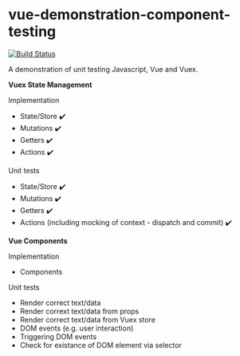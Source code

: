 # vue-demonstration-component-testing
[![Build Status](https://travis-ci.org/lloydjatkinson/vue-demonstration-component-testing.svg?branch=master)](https://travis-ci.org/lloydjatkinson/vue-demonstration-component-testing)

A demonstration of unit testing Javascript, Vue and Vuex.
 
**Vuex State Management**

Implementation
 - State/Store ✔️
 - Mutations ✔️
 - Getters ✔️
 - Actions ✔️

Unit tests
 - State/Store ✔️
 - Mutations ✔️
 - Getters ✔️
 - Actions (including mocking of context - dispatch and commit) ✔️

**Vue Components**

Implementation
 - Components

Unit tests
 - Render correct text/data
 - Render corrext text/data from props
 - Render correct text/data from Vuex store
 - DOM events (e.g. user interaction)
 - Triggering DOM events
 - Check for existance of DOM element via selector
